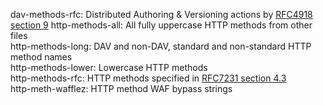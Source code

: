 dav-methods-rfc: Distributed Authoring & Versioning actions by [RFC4918 section 9](https://tools.ietf.org/html/rfc4918#section-9)
http-methods-all: All fully uppercase HTTP methods from other files  
http-methods-long: DAV and non-DAV, standard and non-standard HTTP method names  
http-methods-lower: Lowercase HTTP methods  
http-methods-rfc: HTTP methods specified in [RFC7231 section 4.3](https://tools.ietf.org/html/rfc7231#section-4.3)  
http-meth-wafflez: HTTP method WAF bypass strings   
